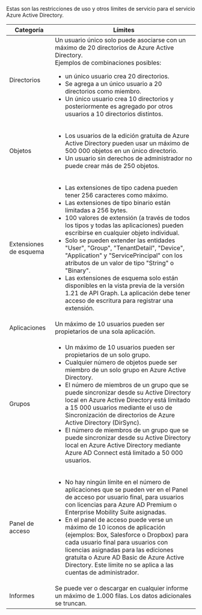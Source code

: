 Estas son las restricciones de uso y otros límites de servicio para el servicio Azure Active Directory.

| Categoría | Límites |
| --- | --- |
| Directorios |Un usuario único solo puede asociarse con un máximo de 20 directorios de Azure Active Directory.<br />Ejemplos de combinaciones posibles: <ul> <li>un único usuario crea 20 directorios.</li><li>Se agrega a un único usuario a 20 directorios como miembro.</li><li>Un único usuario crea 10 directorios y posteriormente es agregado por otros usuarios a 10 directorios distintos.</li></ul> |
| Objetos |<ul><li>Los usuarios de la edición gratuita de Azure Active Directory pueden usar un máximo de 500 000 objetos en un único directorio.</li><li>Un usuario sin derechos de administrador no puede crear más de 250 objetos.</li></ul> |
| Extensiones de esquema |<ul><li>Las extensiones de tipo cadena pueden tener 256 caracteres como máximo. </li><li>Las extensiones de tipo binario están limitadas a 256 bytes.</li><li>100 valores de extensión (a través de todos los tipos y todas las aplicaciones) pueden escribirse en cualquier objeto individual.</li><li>Solo se pueden extender las entidades "User", "Group", "TenantDetail", "Device", "Application" y "ServicePrincipal" con los atributos de un valor de tipo "String" o "Binary".</li><li>Las extensiones de esquema solo están disponibles en la vista previa de la versión 1.21 de API Graph. La aplicación debe tener acceso de escritura para registrar una extensión.</li></ul> |
| Aplicaciones |Un máximo de 10 usuarios pueden ser propietarios de una sola aplicación. |
| Grupos |<ul><li>Un máximo de 10 usuarios pueden ser propietarios de un solo grupo.</li><li>Cualquier número de objetos puede ser miembro de un solo grupo en Azure Active Directory.</li><li>El número de miembros de un grupo que se puede sincronizar desde su Active Directory local en Azure Active Directory está limitado a 15 000 usuarios mediante el uso de Sincronización de directorios de Azure Active Directory (DirSync).</li><li>El número de miembros de un grupo que se puede sincronizar desde su Active Directory local en Azure Active Directory mediante Azure AD Connect está limitado a 50 000 usuarios.</li></ul> |
| Panel de acceso |<ul><li>No hay ningún límite en el número de aplicaciones que se pueden ver en el Panel de acceso por usuario final, para usuarios con licencias para Azure AD Premium o Enterprise Mobility Suite asignadas.</li><li>En el panel de acceso puede verse un máximo de 10 iconos de aplicación (ejemplos: Box, Salesforce o Dropbox) para cada usuario final para usuarios con licencias asignadas para las ediciones gratuita o Azure AD Basic de Azure Active Directory. Este límite no se aplica a las cuentas de administrador.</li></ul> |
| Informes |Se puede ver o descargar en cualquier informe un máximo de 1.000 filas. Los datos adicionales se truncan. |

<!---HONumber=Oct15_HO3-->
